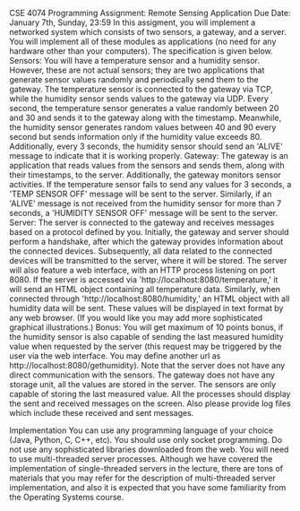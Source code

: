 CSE 4074 Programming Assignment: Remote Sensing Application
Due Date: January 7th, Sunday, 23:59
In this assigment, you will implement a networked system which consists of two sensors, a
gateway, and a server. You will implement all of these modules as applications (no need for
any hardware other than your computers). The specification is given below.
Sensors:
You will have a temperature sensor and a humidity sensor. However, these are not actual
sensors; they are two applications that generate sensor values randomly and periodically send
them to the gateway. The temperature sensor is connected to the gateway via TCP, while the
humidity sensor sends values to the gateway via UDP. Every second, the temperature sensor
generates a value randomly between 20 and 30 and sends it to the gateway along with the
timestamp. Meanwhile, the humidity sensor generates random values between 40 and 90 every
second but sends information only if the humidity value exceeds 80. Additionally, every 3
seconds, the humidity sensor should send an 'ALIVE' message to indicate that it is working
properly.
Gateway:
The gateway is an application that reads values from the sensors and sends them, along with
their timestamps, to the server. Additionally, the gateway monitors sensor activities. If the
temperature sensor fails to send any values for 3 seconds, a 'TEMP SENSOR OFF' message
will be sent to the server. Similarly, if an 'ALIVE' message is not received from the humidity
sensor for more than 7 seconds, a 'HUMIDITY SENSOR OFF' message will be sent to the
server.
Server:
The server is connected to the gateway and receives messages based on a protocol defined by
you. Initially, the gateway and server should perform a handshake, after which the gateway
provides information about the connected devices. Subsequently, all data related to the
connected devices will be transmitted to the server, where it will be stored. The server will also
feature a web interface, with an HTTP process listening on port 8080. If the server is accessed
via 'http://localhost:8080/temperature,' it will send an HTML object containing all temperature
data. Similarly, when connected through 'http://localhost:8080/humidity,' an HTML object with
all humidity data will be sent. These values will be displayed in text format by any web browser.
(If you would like you may add more sophisticated graphical illustrations.)
Bonus: You will get maximum of 10 points bonus, if the humidity sensor is also capable of
sending the last measured humidity value when requested by the server (this request may be
triggered by the user via the web interface. You may define another url as
http://localhost:8080/gethumidity).
Note that the server does not have any direct communication with the sensors. The gateway
does not have any storage unit, all the values are stored in the server. The sensors are only
capable of storing the last measured value.
All the processes should display the sent and received messages on the screen. Also please
provide log files which include these received and sent messages.

Implementation
You can use any programming language of your choice (Java, Python, C, C++, etc). You should
use only socket programming. Do not use any sophisticated libraries downloaded from the
web. You will need to use multi-threaded server processes. Although we have covered the
implementation of single-threaded servers in the lecture, there are tons of materials that you
may refer for the description of multi-threaded server implementation, and also it is expected
that you have some familiarity from the Operating Systems course.
